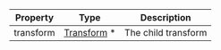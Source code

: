 Property | Type | Description
--- | --- | ---
transform | [Transform](../transform/transform.md) * | The child transform
